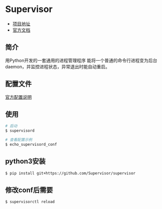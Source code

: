 # Supervisor

- [项目地址](https://github.com/Supervisor/supervisor)
- [官方文档](http://www.supervisord.org/)

## 简介

用Python开发的一套通用的进程管理程序
能将一个普通的命令行进程变为后台daemon，并监控进程状态，异常退出时能自动重启。

## 配置文件

[官方配置说明](http://www.supervisord.org/configuration.html)

## 使用

```sh
# 启动
$ supervisord

# 查看配置示例
$ echo_supervisord_conf
```

## python3安装

```sh
$ pip install git+https://github.com/Supervisor/supervisor  
```

## 修改conf后需要

```sh
$ supervisorctl reload
```